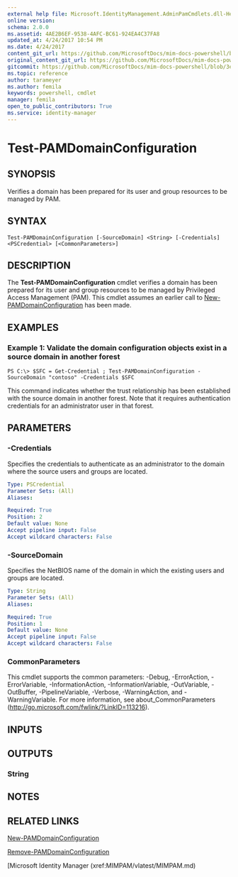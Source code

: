 ```yaml
---
external help file: Microsoft.IdentityManagement.AdminPamCmdlets.dll-Help.xml
online version: 
schema: 2.0.0
ms.assetid: 4AE2B6EF-9538-4AFC-BC61-924EA4C37FA8
updated_at: 4/24/2017 10:54 PM
ms.date: 4/24/2017
content_git_url: https://github.com/MicrosoftDocs/mim-docs-powershell/blob/master/mim-cmdlets/MIMPAM/vlatest/Test-PAMDomainConfiguration.md
original_content_git_url: https://github.com/MicrosoftDocs/mim-docs-powershell/blob/master/mim-cmdlets/MIMPAM/vlatest/Test-PAMDomainConfiguration.md
gitcommit: https://github.com/MicrosoftDocs/mim-docs-powershell/blob/3e9264276b5141f0a82bd9905d67bb4900c9c2b3/mim-cmdlets/MIMPAM/vlatest/Test-PAMDomainConfiguration.md
ms.topic: reference
author: tarameyer
ms.author: femila
keywords: powershell, cmdlet
manager: femila
open_to_public_contributors: True
ms.service: identity-manager
---
```


# Test-PAMDomainConfiguration

## SYNOPSIS
Verifies a domain has been prepared for its user and group resources to be managed by PAM.

## SYNTAX

```
Test-PAMDomainConfiguration [-SourceDomain] <String> [-Credentials] <PSCredential> [<CommonParameters>]
```

## DESCRIPTION
The **Test-PAMDomainConfiguration** cmdlet verifies a domain has been prepared for its user and group resources to be managed by Privileged Access Management (PAM).
This cmdlet assumes an earlier call to [New-PAMDomainConfiguration](./New-PAMDomainConfiguration.md) has been made.

## EXAMPLES

### Example 1: Validate the domain configuration objects exist in a source domain in another forest
```
PS C:\> $SFC = Get-Credential ; Test-PAMDomainConfiguration -SourceDomain "contoso" -Credentials $SFC
```

This command indicates whether the trust relationship has been established with the source domain in another forest. 
Note that it requires authentication credentials for an administrator user in that forest.

## PARAMETERS

### -Credentials
Specifies the credentials to authenticate as an administrator to the domain where the source users and groups are located.

```yaml
Type: PSCredential
Parameter Sets: (All)
Aliases: 

Required: True
Position: 2
Default value: None
Accept pipeline input: False
Accept wildcard characters: False
```

### -SourceDomain
Specifies the NetBIOS name of the domain in which the existing users and groups are located.

```yaml
Type: String
Parameter Sets: (All)
Aliases: 

Required: True
Position: 1
Default value: None
Accept pipeline input: False
Accept wildcard characters: False
```

### CommonParameters
This cmdlet supports the common parameters: -Debug, -ErrorAction, -ErrorVariable, -InformationAction, -InformationVariable, -OutVariable, -OutBuffer, -PipelineVariable, -Verbose, -WarningAction, and -WarningVariable. For more information, see about_CommonParameters (http://go.microsoft.com/fwlink/?LinkID=113216).

## INPUTS

## OUTPUTS

### String

## NOTES

## RELATED LINKS

[New-PAMDomainConfiguration](xref:MIMPAM/vlatest/New-PAMDomainConfiguration.md)

[Remove-PAMDomainConfiguration](xref:MIMPAM/vlatest/Remove-PAMDomainConfiguration.md)

[Microsoft Identity Manager (xref:MIMPAM/vlatest/MIMPAM.md)

